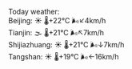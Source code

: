 Today weather:  
Beijing: ☀️   🌡️+22°C 🌬️↙4km/h  
Tianjin: 🌫  🌡️+21°C 🌬️↖7km/h  
Shijiazhuang: ☀️   🌡️+21°C 🌬️↓7km/h  
Tangshan: ☀️   🌡️+19°C 🌬️←16km/h  
